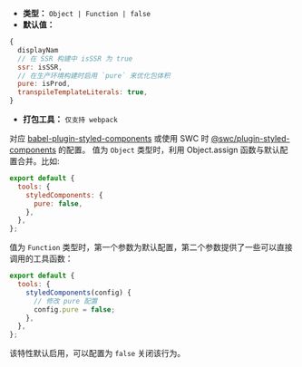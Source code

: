 - **类型：** `Object | Function | false`
- **默认值：**

```js
{
  displayNam
  // 在 SSR 构建中 isSSR 为 true
  ssr: isSSR,
  // 在生产环境构建时启用 `pure` 来优化包体积
  pure: isProd,
  transpileTemplateLiterals: true,
}
```

- **打包工具：** `仅支持 webpack`

对应 [babel-plugin-styled-components](https://github.com/styled-components/babel-plugin-styled-components) 或使用 SWC 时 [@swc/plugin-styled-components](https://github.com/swc-project/plugins/tree/main/packages/styled-components) 的配置。 值为 `Object` 类型时，利用 Object.assign 函数与默认配置合并。比如:

```js
export default {
  tools: {
    styledComponents: {
      pure: false,
    },
  },
};
```

值为 `Function` 类型时，第一个参数为默认配置，第二个参数提供了一些可以直接调用的工具函数：

```js
export default {
  tools: {
    styledComponents(config) {
      // 修改 pure 配置
      config.pure = false;
    },
  },
};
```

该特性默认启用，可以配置为 `false` 关闭该行为。
